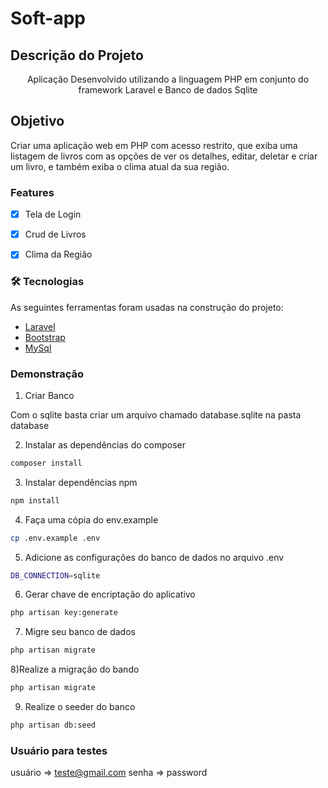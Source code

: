 # Soft-app 

## Descrição do Projeto
<p align="center">Aplicação Desenvolvido utilizando a linguagem PHP em conjunto do framework Laravel e Banco de dados Sqlite</p>

## Objetivo
Criar uma aplicação web em PHP com acesso restrito, que exiba uma listagem de livros com as opções de ver os detalhes, editar, deletar e criar um livro, e também exiba o clima atual da sua região.

### Features

- [x] Tela de Login
- [x] Crud de Livros
- [x] Clima da Região


### 🛠 Tecnologias

As seguintes ferramentas foram usadas na construção do projeto:

- [Laravel](https://laravel.com/)
- [Bootstrap](https://getbootstrap.com/)
- [MySql](https://www.mysql.com/)

###  Demonstração

1) Criar Banco
<p>Com o sqlite basta criar um arquivo chamado database.sqlite na pasta database</p>

2) Instalar as dependências do composer
```bash
composer install
```

3) Instalar dependências npm
```bash
npm install
```

4) Faça uma cópia do env.example
```bash
cp .env.example .env
```

5) Adicione as configurações do banco de dados no arquivo .env
```bash
DB_CONNECTION=sqlite
```

6)  Gerar chave de encriptação do aplicativo
```bash
php artisan key:generate 
```

7)  Migre seu banco de dados
```bash
php artisan migrate 
```

8)Realize a migração do bando
```bash
php artisan migrate 
```

9) Realize o seeder do banco
```bash
php artisan db:seed
```

### Usuário para testes
usuário => teste@gmail.com
senha => password
